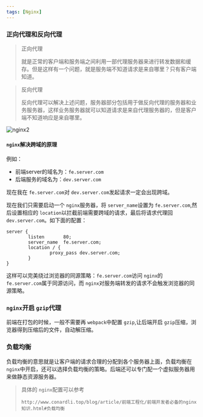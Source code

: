 ```yaml
---
tags: [Nginx]
---
```

### 正向代理和反向代理

> 正向代理
>
> 就是正常的客户端和服务端之间利用一部代理服务器来进行转发数据和缓存。但是这样有一个问题，就是服务端不知道请求是来自哪里？只有客户端知道。

> 反向代理
>
> 反向代理可以解决上述问题，服务器部分包括用于做反向代理的服务器和业务服务器，这样业务服务器就可以知道请求是来自代理服务器的，但是客户端不知道响应是来自哪里。

![nginx2](https://cdn.jsdelivr.net/gh/JingWZeng/markdownImg/img/202109261655203.png)

#### `nginx`解决跨域的原理

例如：

- 前端server的域名为：`fe.server.com`
- 后端服务的域名为：`dev.server.com`

现在我在 `fe.server.com`对 `dev.server.com`发起请求一定会出现跨域。

现在我们只需要启动一个 `nginx`服务器，将 `server_name`设置为 `fe.server.com`,然后设置相应的 `location`以拦截前端需要跨域的请求，最后将请求代理回 `dev.server.com`。如下面的配置：

```text
server {
        listen       80;
        server_name  fe.server.com;
        location / {
                proxy_pass dev.server.com;
        }
}
```

这样可以完美绕过浏览器的同源策略：`fe.server.com`访问 `nginx`的 `fe.server.com`属于同源访问，而 `nginx`对服务端转发的请求不会触发浏览器的同源策略。

### `nginx`开启 `gzip`代理

前端在打包的时候，一般不需要再 `webpack`中配置 `gzip`,让后端开启 `gzip`压缩，浏览器得到压缩后的文件，自动解压缩。

### 负载均衡

负载均衡的意思就是让客户端的请求合理的分配到各个服务器上面，负载均衡在 `nginx`中开启，还可以选择负载均衡的策略。后端还可以专门配一个虚拟服务器用来做静态资源服务器。

> 具体的 `nginx`配置可以参考
>
> `http://www.conardli.top/blog/article/前端工程化/前端开发者必备的nginx知识.html#负载均衡`
